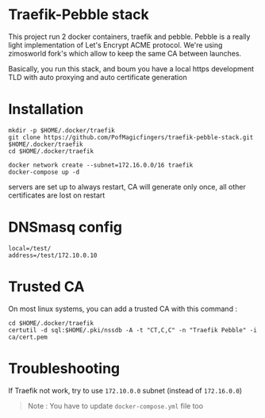 # Traefik-Pebble stack

This project run 2 docker containers, traefik and pebble. 
Pebble is a really light implementation of Let's Encrypt ACME protocol.
We're using zimosworld fork's which allow to keep the same CA between launches.

Basically, you run this stack, and boum you have a local https development TLD
with auto proxying and auto certificate generation 

# Installation

```shell
mkdir -p $HOME/.docker/traefik
git clone https://github.com/PofMagicfingers/traefik-pebble-stack.git $HOME/.docker/traefik
cd $HOME/.docker/traefik

docker network create --subnet=172.16.0.0/16 traefik
docker-compose up -d
```

servers are set up to always restart, CA will generate only once, all other certificates are lost on restart

# DNSmasq config
```
local=/test/
address=/test/172.10.0.10 
```

# Trusted CA

On most linux systems, you can add a trusted CA with this command : 
```shell
cd $HOME/.docker/traefik
certutil -d sql:$HOME/.pki/nssdb -A -t "CT,C,C" -n "Traefik Pebble" -i ca/cert.pem
```
# Troubleshooting

If Traefik not work, try to use `172.10.0.0` subnet (instead of `172.16.0.0`) 

> Note :
> You have to update `docker-compose.yml` file too
